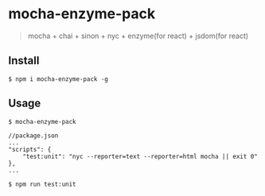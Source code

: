 # mocha-enzyme-pack
> mocha + chai + sinon + nyc + enzyme(for react) + jsdom(for react)

## Install
```
$ npm i mocha-enzyme-pack -g
```

## Usage

```
$ mocha-enzyme-pack
```

```
//package.json
...
"scripts": {
    "test:unit": "nyc --reporter=text --reporter=html mocha || exit 0"
},
...
```

```
$ npm run test:unit
```
